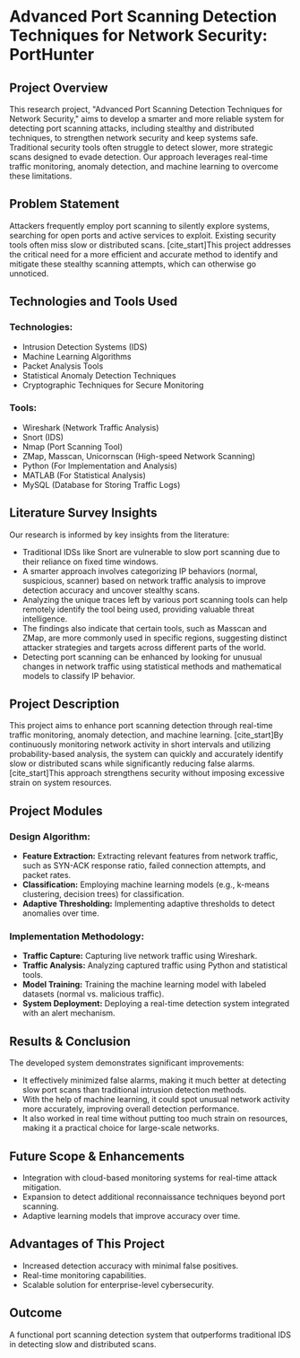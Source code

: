 # Advanced Port Scanning Detection Techniques for Network Security: PortHunter

## Project Overview

This research project, "Advanced Port Scanning Detection Techniques for Network Security," aims to develop a smarter and more reliable system for detecting port scanning attacks, including stealthy and distributed techniques, to strengthen network security and keep systems safe. Traditional security tools often struggle to detect slower, more strategic scans designed to evade detection. Our approach leverages real-time traffic monitoring, anomaly detection, and machine learning to overcome these limitations.

## Problem Statement

Attackers frequently employ port scanning to silently explore systems, searching for open ports and active services to exploit. Existing security tools often miss slow or distributed scans. [cite_start]This project addresses the critical need for a more efficient and accurate method to identify and mitigate these stealthy scanning attempts, which can otherwise go unnoticed.

## Technologies and Tools Used

### Technologies:
* Intrusion Detection Systems (IDS) 
* Machine Learning Algorithms 
* Packet Analysis Tools 
* Statistical Anomaly Detection Techniques 
* Cryptographic Techniques for Secure Monitoring 

### Tools:
* Wireshark (Network Traffic Analysis) 
* Snort (IDS) 
* Nmap (Port Scanning Tool) 
* ZMap, Masscan, Unicornscan (High-speed Network Scanning) 
* Python (For Implementation and Analysis) 
* MATLAB (For Statistical Analysis) 
* MySQL (Database for Storing Traffic Logs) 

## Literature Survey Insights

Our research is informed by key insights from the literature:
* Traditional IDSs like Snort are vulnerable to slow port scanning due to their reliance on fixed time windows.
* A smarter approach involves categorizing IP behaviors (normal, suspicious, scanner) based on network traffic analysis to improve detection accuracy and uncover stealthy scans.
* Analyzing the unique traces left by various port scanning tools can help remotely identify the tool being used, providing valuable threat intelligence.
* The findings also indicate that certain tools, such as Masscan and ZMap, are more commonly used in specific regions, suggesting distinct attacker strategies and targets across different parts of the world.
* Detecting port scanning can be enhanced by looking for unusual changes in network traffic using statistical methods and mathematical models to classify IP behavior.

## Project Description

This project aims to enhance port scanning detection through real-time traffic monitoring, anomaly detection, and machine learning. [cite_start]By continuously monitoring network activity in short intervals and utilizing probability-based analysis, the system can quickly and accurately identify slow or distributed scans while significantly reducing false alarms. [cite_start]This approach strengthens security without imposing excessive strain on system resources.

## Project Modules

### Design Algorithm:
* **Feature Extraction:** Extracting relevant features from network traffic, such as SYN-ACK response ratio, failed connection attempts, and packet rates.
* **Classification:** Employing machine learning models (e.g., k-means clustering, decision trees) for classification.
* **Adaptive Thresholding:** Implementing adaptive thresholds to detect anomalies over time.

### Implementation Methodology:
* **Traffic Capture:** Capturing live network traffic using Wireshark.
* **Traffic Analysis:** Analyzing captured traffic using Python and statistical tools.
* **Model Training:** Training the machine learning model with labeled datasets (normal vs. malicious traffic).
* **System Deployment:** Deploying a real-time detection system integrated with an alert mechanism.

## Results & Conclusion

The developed system demonstrates significant improvements:
* It effectively minimized false alarms, making it much better at detecting slow port scans than traditional intrusion detection methods.
* With the help of machine learning, it could spot unusual network activity more accurately, improving overall detection performance.
* It also worked in real time without putting too much strain on resources, making it a practical choice for large-scale networks.

## Future Scope & Enhancements

* Integration with cloud-based monitoring systems for real-time attack mitigation.
* Expansion to detect additional reconnaissance techniques beyond port scanning.
* Adaptive learning models that improve accuracy over time.

## Advantages of This Project

* Increased detection accuracy with minimal false positives.
* Real-time monitoring capabilities.
* Scalable solution for enterprise-level cybersecurity.

## Outcome

A functional port scanning detection system that outperforms traditional IDS in detecting slow and distributed scans.

